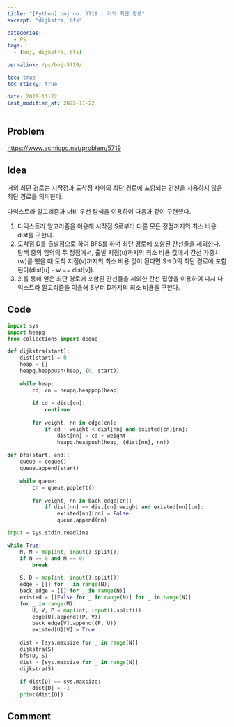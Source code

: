 ```yaml
---
title: "[Python] boj no. 5719 : 거의 최단 경로"
excerpt: "dijkstra, bfs"

categories:
  - PS
tags:
  - [boj, dijkstra, bfs]

permalink: /ps/boj-5719/

toc: true
toc_sticky: true

date: 2022-11-22
last_modified_at: 2022-11-22
---
```


## Problem

<https://www.acmicpc.net/problem/5719>

## Idea

거의 최단 경로는 시작점과 도착점 사이의 최단 경로에 포함되는 간선을 사용하지 않은 최단 경로를 의미한다.

다익스트라 알고리즘과 너비 우선 탐색을 이용하여 다음과 같이 구현했다.
1. 다익스트라 알고리즘을 이용해 시작점 S로부터 다른 모든 정점까지의 최소 비용 dist를 구한다.
2. 도착점 D를 출발점으로 하여 BFS를 하며 최단 경로에 포함된 간선들을 제외한다. 탐색 중의 임의의 두 정점에서, 출발 지점(u)까지의 최소 비용 값에서 간선 가중치(w)를 뺐을 때 도착 지점(v)까지의 최소 비용 값이 된다면 S->D의 최단 경로에 포함된다(dist[u] - w == dist[v]).
3. 2.를 통해 얻은 최단 경로에 포함된 간선들을 제외한 간선 집합을 이용하여 다시 다익스트라 알고리즘을 이용해 S부터 D까지의 최소 비용을 구한다.

## Code

```py
import sys
import heapq
from collections import deque

def dijkstra(start):
    dist[start] = 0
    heap = []
    heapq.heappush(heap, (0, start))
    
    while heap:
        cd, cn = heapq.heappop(heap)
        
        if cd > dist[cn]:
            continue
        
        for weight, nn in edge[cn]:
            if cd + weight < dist[nn] and existed[cn][nn]:
                dist[nn] = cd + weight
                heapq.heappush(heap, (dist[nn], nn))
                
def bfs(start, end):
    queue = deque()
    queue.append(start)
    
    while queue:
        cn = queue.popleft()
        
        for weight, nn in back_edge[cn]:
            if dist[nn] == dist[cn]-weight and existed[nn][cn]:
                existed[nn][cn] = False
                queue.append(nn)   

input = sys.stdin.readline

while True:
    N, M = map(int, input().split())
    if N == 0 and M == 0:
        break
    
    S, D = map(int, input().split())
    edge = [[] for _ in range(N)]
    back_edge = [[] for _ in range(N)]
    existed = [[False for _ in range(N)] for _ in range(N)]
    for _ in range(M):
        U, V, P = map(int, input().split())
        edge[U].append((P, V))
        back_edge[V].append((P, U))
        existed[U][V] = True
    
    dist = [sys.maxsize for _ in range(N)]
    dijkstra(S)
    bfs(D, S)
    dist = [sys.maxsize for _ in range(N)]
    dijkstra(S)
    
    if dist[D] == sys.maxsize:
        dist[D] = -1
    print(dist[D])
```

## Comment

